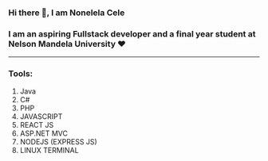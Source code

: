 ### Hi there 👋, I am Nonelela Cele


### I am an aspiring Fullstack developer and a final year student at Nelson Mandela University ❤️
<hr/>

### Tools:
1. Java
2. C#
3. PHP
4. JAVASCRIPT
5. REACT JS
6. ASP.NET MVC
7. NODEJS (EXPRESS JS)
8. LINUX TERMINAL

